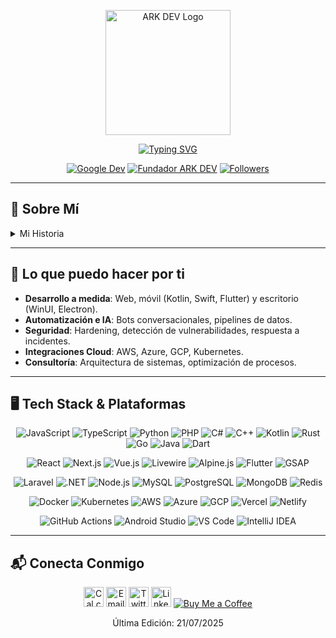 <p align="center">
  <img src="https://arkdev.pages.dev/src/1001136218removebgpreview.png" alt="ARK DEV Logo" width="200" />
</p>

<p align="center">
  <a href="https://git.io/typing-svg">
    <img src="https://readme-typing-svg.herokuapp.com?font=Fira+Code&weight=700&size=34&duration=3000&pause=5000&color=00FFD1&center=true&vCenter=true&width=1000&lines=%C2%A1Hola%2C+soy+Joel+Andres!" alt="Typing SVG" />
  </a>
</p>

<p align="center">
  <a href="http://g.dev/ark_dev"><img src="https://img.shields.io/badge/Google%20Dev-4285F4?logo=google&style=for-the-badge" alt="Google Dev" /></a>
  <a href="https://arkdev.pages.dev/nosotros"><img src="https://img.shields.io/badge/ARK%20DEV-Fundador-00FFD1?logo=about-dot-me&style=for-the-badge" alt="Fundador ARK DEV" /></a>
  <a href="https://github.com/ark-dev?tab=followers"><img src="https://img.shields.io/github/followers/ark-dev?label=Follow&style=for-the-badge&color=00FFD1" alt="Followers" /></a>
</p>

---

## 🚀 Sobre Mí

<details>
<summary>Mi Historia</summary>

Soy **Joel Andrés**, ingeniero de sistemas y fundador de **ARK DEV** (abril 2024). Desarrollo proyectos enfocándome en:

- 💻 **Full-Stack**: React, Next.js, Laravel, .NET, Node.js
- 🔐 **Ciberseguridad**: Pentesting, auditorías, SOC
- 🤖 **IA & ML**: TensorFlow, Python, automatización
- 🎨 **UX/UI & Multimedia**: Figma, GSAP, DaVinci Resolve

Actualmente colaboro con un equipo multidisciplinario en ARK DEV, empresa privada dedicada a innovación tecnológica.

</details>

---

## 🌟 Lo que puedo hacer por ti

- **Desarrollo a medida**: Web, móvil (Kotlin, Swift, Flutter) y escritorio (WinUI, Electron).
- **Automatización e IA**: Bots conversacionales, pipelines de datos.
- **Seguridad**: Hardening, detección de vulnerabilidades, respuesta a incidentes.
- **Integraciones Cloud**: AWS, Azure, GCP, Kubernetes.
- **Consultoría**: Arquitectura de sistemas, optimización de procesos.

---

## 🖥️ Tech Stack & Plataformas

<p align="center">
  <!-- Lenguajes y Frameworks -->
  <img alt="JavaScript" src="https://img.shields.io/badge/JavaScript-F7DF1E?logo=javascript&style=for-the-badge" />
  <img alt="TypeScript" src="https://img.shields.io/badge/TypeScript-3178C6?logo=typescript&style=for-the-badge" />
  <img alt="Python" src="https://img.shields.io/badge/Python-3670A0?logo=python&style=for-the-badge" />
  <img alt="PHP" src="https://img.shields.io/badge/PHP-777BB4?logo=php&style=for-the-badge" />
  <img alt="C#" src="https://img.shields.io/badge/C%23-239120?logo=csharp&style=for-the-badge" />
  <img alt="C++" src="https://img.shields.io/badge/C%2B%2B-00599C?logo=cplusplus&style=for-the-badge" />
  <img alt="Kotlin" src="https://img.shields.io/badge/Kotlin-0095D5?logo=kotlin&style=for-the-badge" />
  <img alt="Rust" src="https://img.shields.io/badge/Rust-000000?logo=rust&style=for-the-badge" />
  <img alt="Go" src="https://img.shields.io/badge/Go-00ADD8?logo=go&style=for-the-badge" />
  <img alt="Java" src="https://img.shields.io/badge/Java-007396?logo=java&style=for-the-badge" />
  <img alt="Dart" src="https://img.shields.io/badge/Dart-0175C2?logo=dart&style=for-the-badge" />
</p>

<p align="center">
  <!-- Frontend & Animations -->
  <img alt="React" src="https://img.shields.io/badge/React-61DAFB?logo=react&style=for-the-badge" />
  <img alt="Next.js" src="https://img.shields.io/badge/Next.js-000000?logo=next.js&style=for-the-badge" />
  <img alt="Vue.js" src="https://img.shields.io/badge/Vue.js-35495E?logo=vuedotjs&style=for-the-badge" />
  <img alt="Livewire" src="https://img.shields.io/badge/Livewire-FF2D20?logo=laravel&style=for-the-badge" />
  <img alt="Alpine.js" src="https://img.shields.io/badge/Alpine.js-8BC0D0?logo=alpine.js&style=for-the-badge" />
  <img alt="Flutter" src="https://img.shields.io/badge/Flutter-02569B?logo=flutter&style=for-the-badge" />
  <img alt="GSAP" src="https://img.shields.io/badge/GSAP-88CE02?logo=greensock&style=for-the-badge" />
</p>

<p align="center">
  <!-- Backend & Databases -->
  <img alt="Laravel" src="https://img.shields.io/badge/Laravel-FF2D20?logo=laravel&style=for-the-badge" />
  <img alt=".NET" src="https://img.shields.io/badge/.NET-5C2D91?logo=.net&style=for-the-badge" />
  <img alt="Node.js" src="https://img.shields.io/badge/Node.js-339933?logo=node-dot-js&style=for-the-badge" />
  <img alt="MySQL" src="https://img.shields.io/badge/MySQL-4479A1?logo=mysql&style=for-the-badge" />
  <img alt="PostgreSQL" src="https://img.shields.io/badge/PostgreSQL-4169E1?logo=postgresql&style=for-the-badge" />
  <img alt="MongoDB" src="https://img.shields.io/badge/MongoDB-47A248?logo=mongodb&style=for-the-badge" />
  <img alt="Redis" src="https://img.shields.io/badge/Redis-DC382D?logo=redis&style=for-the-badge" />
</p>

<p align="center">
  <!-- DevOps & Cloud -->
  <img alt="Docker" src="https://img.shields.io/badge/Docker-2496ED?logo=docker&style=for-the-badge" />
  <img alt="Kubernetes" src="https://img.shields.io/badge/Kubernetes-326CE5?logo=kubernetes&style=for-the-badge" />
  <img alt="AWS" src="https://img.shields.io/badge/AWS-232F3E?logo=amazonaws&style=for-the-badge" />
  <img alt="Azure" src="https://img.shields.io/badge/Azure-0078D4?logo=microsoftazure&style=for-the-badge" />
  <img alt="GCP" src="https://img.shields.io/badge/GCP-4285F4?logo=googlecloud&style=for-the-badge" />
  <img alt="Vercel" src="https://img.shields.io/badge/Vercel-000000?logo=vercel&style=for-the-badge" />
  <img alt="Netlify" src="https://img.shields.io/badge/Netlify-00C7B7?logo=netlify&style=for-the-badge" />
</p>

<p align="center">
  <!-- Tools & IDEs -->
  <img alt="GitHub Actions" src="https://img.shields.io/badge/GitHub_Actions-2088FF?logo=githubactions&style=for-the-badge" />
  <img alt="Android Studio" src="https://img.shields.io/badge/Android_Studio-3DDC84?logo=android&style=for-the-badge" />
  <img alt="VS Code" src="https://img.shields.io/badge/VS_Code-007ACC?logo=visual-studio-code&style=for-the-badge" />
  <img alt="IntelliJ IDEA" src="https://img.shields.io/badge/IntelliJ_IDEA-000000?logo=intellij-idea&style=for-the-badge" />
</p>

---

## 📬 Conecta Conmigo

<p align="center">
  <a href="https://cal.com/ark-dev" title="Agendar reunión"><img src="https://img.icons8.com/windows/48/00FFD1/appointment-reminders--v1.png" width="32" alt="Cal.com" /></a>
  <a href="mailto:andreusjhoel67@gmail.com" title="Email"><img src="https://img.icons8.com/windows/48/00FFD1/new-post.png" width="32" alt="Email" /></a>
  <a href="https://twitter.com/arkjhoel" title="Twitter"><img src="https://img.icons8.com/windows/48/00FFD1/twitter--v1.png" width="32" alt="Twitter" /></a>
  <a href="https://www.linkedin.com/in/joelandres" title="LinkedIn"><img src="https://img.icons8.com/windows/48/00FFD1/linkedin.png" width="32" alt="LinkedIn" /></a>
  <a href="https://www.buymeacoffee.com/arkdev" title="Buy Me a Coffee"><img src="https://img.shields.io/badge/Buy%20Me%20A%20Coffee-FFDD00?logo=buy-me-a-coffee&style=for-the-badge" alt="Buy Me a Coffee" /></a>
</p>

<p align="center">Última Edición: 21/07/2025</p>
